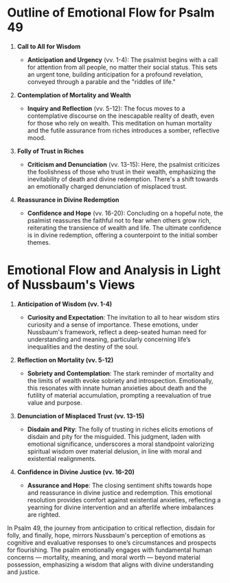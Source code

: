 # Outline of Emotional Flow for Psalm 49

1. **Call to All for Wisdom**
    - **Anticipation and Urgency** (vv. 1-4): The psalmist begins with a call for attention from all people, no matter their social status. This sets an urgent tone, building anticipation for a profound revelation, conveyed through a parable and the "riddles of life."

2. **Contemplation of Mortality and Wealth**
    - **Inquiry and Reflection** (vv. 5-12): The focus moves to a contemplative discourse on the inescapable reality of death, even for those who rely on wealth. This meditation on human mortality and the futile assurance from riches introduces a somber, reflective mood.

3. **Folly of Trust in Riches**
    - **Criticism and Denunciation** (vv. 13-15): Here, the psalmist criticizes the foolishness of those who trust in their wealth, emphasizing the inevitability of death and divine redemption. There's a shift towards an emotionally charged denunciation of misplaced trust.

4. **Reassurance in Divine Redemption**
    - **Confidence and Hope** (vv. 16-20): Concluding on a hopeful note, the psalmist reassures the faithful not to fear when others grow rich, reiterating the transience of wealth and life. The ultimate confidence is in divine redemption, offering a counterpoint to the initial somber themes.

# Emotional Flow and Analysis in Light of Nussbaum's Views

1. **Anticipation of Wisdom (vv. 1-4)**
    - **Curiosity and Expectation**: The invitation to all to hear wisdom stirs curiosity and a sense of importance. These emotions, under Nussbaum's framework, reflect a deep-seated human need for understanding and meaning, particularly concerning life’s inequalities and the destiny of the soul.

2. **Reflection on Mortality (vv. 5-12)**
    - **Sobriety and Contemplation**: The stark reminder of mortality and the limits of wealth evoke sobriety and introspection. Emotionally, this resonates with innate human anxieties about death and the futility of material accumulation, prompting a reevaluation of true value and purpose.

3. **Denunciation of Misplaced Trust (vv. 13-15)**
    - **Disdain and Pity**: The folly of trusting in riches elicits emotions of disdain and pity for the misguided. This judgment, laden with emotional significance, underscores a moral standpoint valorizing spiritual wisdom over material delusion, in line with moral and existential realignments.

4. **Confidence in Divine Justice (vv. 16-20)**
    - **Assurance and Hope**: The closing sentiment shifts towards hope and reassurance in divine justice and redemption. This emotional resolution provides comfort against existential anxieties, reflecting a yearning for divine intervention and an afterlife where imbalances are righted.

In Psalm 49, the journey from anticipation to critical reflection, disdain for folly, and finally, hope, mirrors Nussbaum's perception of emotions as cognitive and evaluative responses to one’s circumstances and prospects for flourishing. The psalm emotionally engages with fundamental human concerns — mortality, meaning, and moral worth — beyond material possession, emphasizing a wisdom that aligns with divine understanding and justice.

